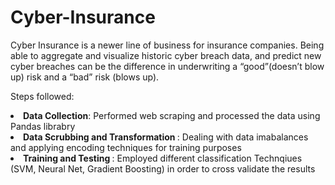 # Cyber-Insurance
Cyber Insurance is a newer line of business for insurance companies. Being able to aggregate and  visualize historic cyber breach data, and predict new cyber breaches can be the difference in underwriting a “good”(doesn’t blow up)  risk and a “bad” risk (blows up).

Steps followed:
  <li><b>Data Collection</b>: Performed web scraping and processed the data using Pandas librabry </li>
 <li> <b>Data Scrubbing and Transformation </b>: Dealing with data imabalances and applying encoding techniques for training purposes </li>
 <li> <b>Training and Testing </b> : Employed different classification Technqiues (SVM, Neural Net, Gradient Boosting) in order to cross validate the results

